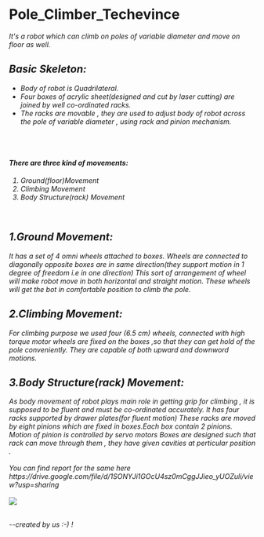 # Pole_Climber_Techevince

<em>It's a robot which can climb on poles of variable diameter and move on floor as well.<em>

<h2>Basic Skeleton:</h2>
<ul>
<li>Body of robot is Quadrilateral.</li>
<li>Four boxes of acrylic sheet(designed and cut by laser cutting) are joined by well co-ordinated racks.</li>
<li>The racks are movable , they are used to adjust body of robot across the pole of variable diameter , using rack and pinion mechanism.</li>
</ul>
<br>
<br>


<h4>There are three kind of movements:</h4>

<ol>
  <li>Ground(floor)Movement</li>
  <li>Climbing Movement</li>
  <li>Body Structure(rack) Movement</li>
</ol>
<br>
<h2>1.Ground Movement:</h2>
It has a set of 4 omni wheels attached to boxes.
Wheels are connected to diagonally opposite boxes are in same direction(they support motion in 1 degree of freedom i.e in one direction)
This sort of arrangement of wheel will make robot move in both horizontal and straight motion.
These wheels will get the bot in comfortable position to climb the pole.
<br>
<h2>2.Climbing Movement:</h2>
For climbing purpose we used four (6.5 cm) wheels, connected with high torque motor
wheels are fixed on the boxes ,so that they can get hold of the pole conveniently.
They are capable of both upward and downword motions.
<br>
<h2>3.Body Structure(rack) Movement:</h2>
As body movement of robot plays main role in getting grip for climbing , it is supposed to be fluent and must be co-ordinated accurately.
It has four racks supported by drawer plates(for fluent motion)
These racks are moved by eight pinions which are fixed in boxes.Each box contain 2 pinions.
Motion of pinion is controlled by servo motors
Boxes are designed such that rack can move through them , they have given cavities at perticular position .

<br>
<br>
<em>You can find report for the same here</em>
  https://drive.google.com/file/d/1SONYJi1GOcU4sz0mCggJJieo_yUOZuli/view?usp=sharing
<br>
<br>
<img src="https://user-images.githubusercontent.com/58730178/88639794-cda7de00-d0da-11ea-955a-add762f583d3.jpg">
<br>
<br>

<em> --created by us :-)  !<em>
